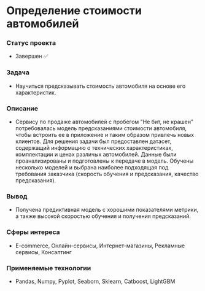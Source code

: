 # Определение стоимости автомобилей

### Статус проекта
- Завершен ✅

### Задача  
- Научиться предсказывать стоимость автомобиля на основе его характеристик.

### Описание
- Сервису по продаже автомобилей с пробегом "Не бит, не крашен" потребовалась модель предсказаниями стоимости автомобиля, чтобы встроить ее в приложение и таким образом привлечь новых клиентов. Для решения задачи был предоставлен датасет, содержащий информацию о технических характеристиках, комплектации и ценах различых автомобилей. Данные были проанализированы и подготовлены к передаче в модель. Обучены несколько моделей и выбрана наиболее подходящая под требования заказчика (скорость обучения и предсказания, качество предсказания).

### Вывод
- Получена предиктивная модель с хорошими показателями метрики, а также высокой скоростью обучения и получения предсказаний.  

### Сферы интереса
- E-commerce, Онлайн-сервисы, Интернет-магазины, Рекламные сервисы, Консалтинг

### Применяемые технологии
- Pandas, Numpy, Pyplot, Seaborn, Sklearn, Catboost, LightGBM

